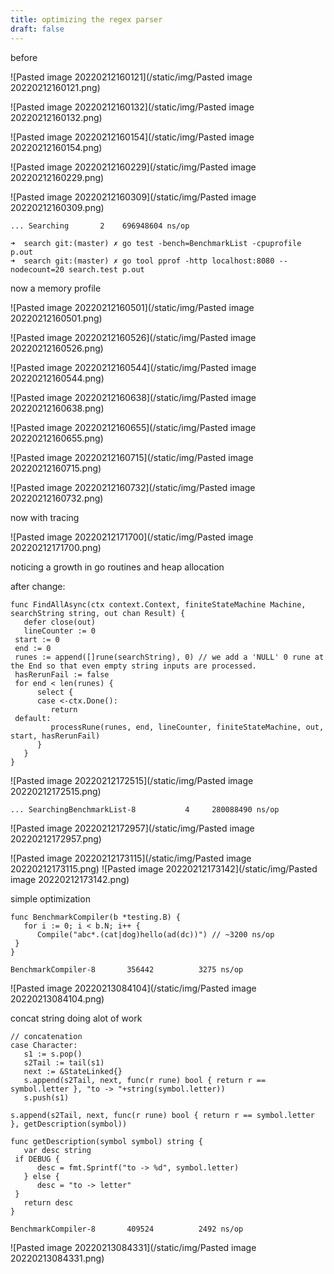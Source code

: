 ```yaml
---
title: optimizing the regex parser
draft: false
---
```

before

![Pasted image 20220212160121](/static/img/Pasted image 20220212160121.png)

![Pasted image 20220212160132](/static/img/Pasted image 20220212160132.png)

![Pasted image 20220212160154](/static/img/Pasted image 20220212160154.png)

![Pasted image 20220212160229](/static/img/Pasted image 20220212160229.png)

![Pasted image 20220212160309](/static/img/Pasted image 20220212160309.png)

```
... Searching       2    696948604 ns/op
```
```
➜  search git:(master) ✗ go test -bench=BenchmarkList -cpuprofile p.out                     
➜  search git:(master) ✗ go tool pprof -http localhost:8080 --nodecount=20 search.test p.out

```

now a memory profile

![Pasted image 20220212160501](/static/img/Pasted image 20220212160501.png)

![Pasted image 20220212160526](/static/img/Pasted image 20220212160526.png)

![Pasted image 20220212160544](/static/img/Pasted image 20220212160544.png)

![Pasted image 20220212160638](/static/img/Pasted image 20220212160638.png)

![Pasted image 20220212160655](/static/img/Pasted image 20220212160655.png)

![Pasted image 20220212160715](/static/img/Pasted image 20220212160715.png)

![Pasted image 20220212160732](/static/img/Pasted image 20220212160732.png)

now with tracing

![Pasted image 20220212171700](/static/img/Pasted image 20220212171700.png)

noticing a growth in go routines and heap allocation


after change:

```
func FindAllAsync(ctx context.Context, finiteStateMachine Machine, searchString string, out chan Result) {  
   defer close(out)  
   lineCounter := 0  
 start := 0  
 end := 0  
 runes := append([]rune(searchString), 0) // we add a 'NULL' 0 rune at the End so that even empty string inputs are processed.  
 hasRerunFail := false  
 for end < len(runes) {  
      select {  
      case <-ctx.Done():  
         return  
 default:  
         processRune(runes, end, lineCounter, finiteStateMachine, out, start, hasRerunFail)  
      }  
   }  
}
```

![Pasted image 20220212172515](/static/img/Pasted image 20220212172515.png)

```
... SearchingBenchmarkList-8   	       4	 280088490 ns/op
```

![Pasted image 20220212172957](/static/img/Pasted image 20220212172957.png)

![Pasted image 20220212173115](/static/img/Pasted image 20220212173115.png)
![Pasted image 20220212173142](/static/img/Pasted image 20220212173142.png)





simple optimization

```
func BenchmarkCompiler(b *testing.B) {  
   for i := 0; i < b.N; i++ {  
      Compile("abc*.(cat|dog)hello(ad(dc))") // ~3200 ns/op  
 }  
}
```

```
BenchmarkCompiler-8   	  356442	      3275 ns/op
```

![Pasted image 20220213084104](/static/img/Pasted image 20220213084104.png)

concat string doing alot of work

```
// concatenation  
case Character:  
   s1 := s.pop()  
   s2Tail := tail(s1)  
   next := &StateLinked{}  
   s.append(s2Tail, next, func(r rune) bool { return r == symbol.letter }, "to -> "+string(symbol.letter))  
   s.push(s1)
```

```
s.append(s2Tail, next, func(r rune) bool { return r == symbol.letter }, getDescription(symbol))
```

```
func getDescription(symbol symbol) string {  
   var desc string  
 if DEBUG {  
      desc = fmt.Sprintf("to -> %d", symbol.letter)  
   } else {  
      desc = "to -> letter"  
 }  
   return desc  
}
```

```
BenchmarkCompiler-8   	  409524	      2492 ns/op
```

![Pasted image 20220213084331](/static/img/Pasted image 20220213084331.png)